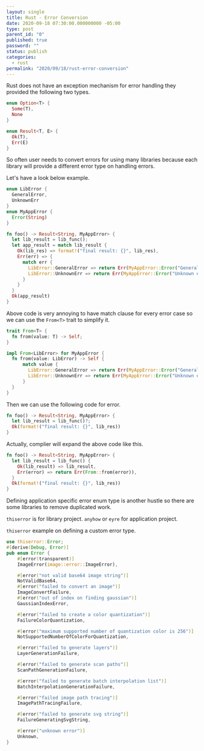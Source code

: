 ```yaml
---
layout: single
title: Rust - Error Conversion
date: 2020-09-18 07:30:00.000000000 -05:00
type: post
parent_id: "0"
published: true
password: ""
status: publish
categories:
  - rust
permalink: "2020/09/18/rust-error-conversion"
---
```


Rust does not have an exception mechanism for error handling they provided the following two types.

```rust
enum Option<T> {
  Some(T),
  None
}

enum Result<T, E> {
  Ok(T),
  Err(E)
}
```

So often user needs to convert errors for using many libraries because each library will provide a different error type on handling errors.

Let's have a look below example.

```rust
enum LibError {
  GeneralError,
  UnknownErr
}
enum MyAppError {
  Error(String)
}
```

```rust
fn foo() -> Result<String, MyAppError> {
  let lib_result = lib_func();
  let app_result = match lib_result {
    Ok(lib_res) => format!("final result: {}", lib_res),
    Err(err) => {
      match err {
        LibError::GeneralError => return Err(MyAppError::Error("General error".to_string())),
        LibError::UnknownErr => return Err(MyAppError::Error("Unknown error".to_string())),
      }
    }
  }
  Ok(app_result)
}
```

Above code is very annoying to have match clause for every error case so we can use the `From<T>` trait to simplify it.

```rust
trait From<T> {
  fn from(value: T) -> Self;
}

impl From<LibError> for MyAppError {
  fn from(value: LibError) -> Self {
      match value {
        LibError::GeneralError => return Err(MyAppError::Error("General error".to_string())),
        LibError::UnknownErr => return Err(MyAppError::Error("Unknown error".to_string())),
      }
  }
}
```

Then we can use the following code for error.

```rust
fn foo() -> Result<String, MyAppError> {
  let lib_result = lib_func()?;
  Ok(format!("final result: {}", lib_res))
}
```

Actually, complier will expand the above code like this.

```rust
fn foo() -> Result<String, MyAppError> {
  let lib_result = lib_func() {
    Ok(lib_result) => lib_result,
    Err(error) => return Err(From::from(error)),
  }
  Ok(format!("final result: {}", lib_res))
}
```

Defining application specific error enum type is another hustle so there are some libraries to remove duplicated work.

`thiserror` is for library project. `anyhow` or `eyre` for application project.

`thiserror` example on defining a custom error type.

```rust
use thiserror::Error;
#[derive(Debug, Error)]
pub enum Error {
    #[error(transparent)]
    ImageError(image::error::ImageError),

    #[error("not valid base64 image string")]
    NotValidBase64,
    #[error("failed to convert an image")]
    ImageConvertFailure,
    #[error("out of index on finding gaussian")]
    GaussianIndexError,

    #[error("failed to create a color quantization")]
    FailureColorQuantization,

    #[error("maximum supported number of quantization color is 256")]
    NotSupportedNumberOfColorForQuantization,

    #[error("failed to generate layers")]
    LayerGenerationFailure,

    #[error("failed to generate scan paths")]
    ScanPathGenerationFailure,

    #[error("failed to generate batch interpolation list")]
    BatchInterpolationGenerationFailure,

    #[error("failed image path tracing")]
    ImagePathTracingFailure,

    #[error("failed to generate svg string")]
    FailureGeneratingSvgString,

    #[error("unknown error")]
    Unknown,
}
```
